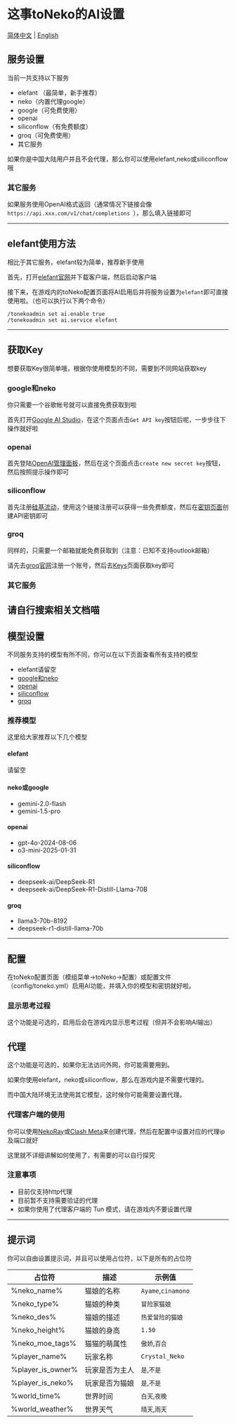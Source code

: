 # 这事toNeko的AI设置
[简体中文](https://github.com/CSneko/toNeko/blob/main/docs/AI.md) | [English](https://github.com/CSneko/toNeko/blob/main/docs/AI_en.md)
## 服务设置
当前一共支持以下服务
- elefant （最简单，新手推荐）
- neko（内置代理google）
- google（可免费使用）
- openai
- siliconflow（有免费额度）
- groq（可免费使用）
- 其它服务

如果你是中国大陆用户并且不会代理，那么你可以使用elefant,neko或siliconflow哦

### 其它服务
如果服务使用OpenAI格式返回（通常情况下链接会像`https://api.xxx.com/v1/chat/completions `），那么填入链接即可

--- 
## elefant使用方法
相比于其它服务，elefant较为简单，推荐新手使用

首先，打开[elefant官网](https://elefant.gg/)并下载客户端，然后启动客户端

接下来，在游戏内的toNeko配置页面将AI启用后并将服务设置为`elefant`即可直接使用啦。（也可以执行以下两个命令）
```
/tonekoadmin set ai.enable true
/tonekoadmin set ai.service elefant
```
---
## 获取Key
想要获取Key很简单哦，根据你使用模型的不同，需要到不同网站获取key

### google和neko
你只需要一个谷歌帐号就可以直接免费获取到啦

首先打开[Google AI Studio](https://aistudio.google.com)，在这个页面点击`Get API key`按钮后呢，一步步往下操作就好啦
### openai
首先登陆[OpenAI管理面板](https://platform.openai.com/api-keys)，然后在这个页面点击`create new secret key`按钮，然后按照提示操作即可
### siliconflow
首先注册[硅基流动](https://cloud.siliconflow.cn/i/2ZR74wDe)，使用这个链接注册可以获得一些免费额度，然后在[密钥页面](https://cloud.siliconflow.cn/account/ak)创建API密钥即可
### groq
同样的，只需要一个邮箱就能免费获取到（注意：已知不支持outlook邮箱）

请先去[groq官网](https://console.groq.com)注册一个账号，然后去[Keys](https://console.groq.com/keys)页面获取key即可
### 其它服务
请自行搜索相关文档喵
---
## 模型设置
不同服务支持的模型有所不同，你可以在以下页面查看所有支持的模型
- elefant请留空
- [google和neko](https://ai.google.dev/gemini-api/docs/models/gemini?hl=zh-cn)
- [openai](https://platform.openai.com/docs/models)
- [siliconflow](https://cloud.siliconflow.cn/models)
- [groq](https://console.groq.com/docs/models)

### 推荐模型
这里给大家推荐以下几个模型
#### elefant
请留空
#### neko或google
- gemini-2.0-flash
- gemini-1.5-pro
#### openai
- gpt-4o-2024-08-06
- o3-mini-2025-01-31
#### siliconflow
- deepseek-ai/DeepSeek-R1
- deepseek-ai/DeepSeek-R1-Distill-Llama-70B
#### groq
- llama3-70b-8192
- deepseek-r1-distill-llama-70b

---
## 配置
在toNeko配置页面（模组菜单->toNeko->配置）或配置文件（config/toneko.yml）启用AI功能，并填入你的模型和密钥就好啦。

### 显示思考过程
这个功能是可选的，启用后会在游戏内显示思考过程（但并不会影响AI输出）

## 代理
这个功能是可选的，如果你无法访问外网，你可能需要用到。

如果你使用elefant，neko或siliconflow，那么在游戏内是不需要代理的。

而中国大陆环境无法使用其它模型，这时候你可能需要设置代理。

### 代理客户端的使用
你可以使用[NekoRay](https://github.com/MatsuriDayo/nekoray)或[Clash Meta](https://github.com/MetaCubeX/mihomo/tree/Meta)来创建代理，然后在配置中设置对应的代理ip及端口就好

这里就不详细讲解如何使用了，有需要的可以自行探究
### 注意事项
- 目前仅支持http代理
- 目前暂不支持需要验证的代理
- 如果你使用了代理客户端的 Tun 模式，请在游戏内不要设置代理

---
## 提示词
你可以自由设置提示词，并且可以使用占位符，以下是所有的占位符

| 占位符               | 描述      | 示例值                |
|-------------------|---------|--------------------|
| %neko_name%       | 猫娘的名称   | `Ayame`,`cinamono` |
| %neko_type%       | 猫娘的种类   | `冒险家猫娘`            |
| %neko_des%        | 猫娘的描述   | `热爱冒险的猫娘`          |
| %neko_height%     | 猫娘的身高   | `1.50`             |
| %neko_moe_tags%   | 猫猫的萌属性  | `傲娇`,`百合`          |
| %player_name%     | 玩家名称    | `Crystal_Neko`     |
| %player_is_owner% | 玩家是否为主人 | `是`,`不是`           |
| %player_is_neko%  | 玩家是否为猫娘 | `是`,`不是`           |
| %world_time%      | 世界时间    | `白天`,`夜晚`          |
| %world_weather%   | 世界天气    | `晴天`,`雨天`          |